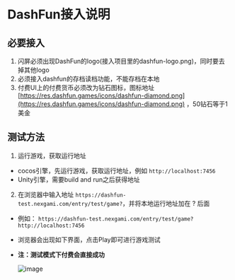 # DashFun接入说明

## 必要接入
1. 闪屏必须出现DashFun的logo(接入项目里的dashfun-logo.png)，同时要去掉其他logo
2. 必须接入dashfun的存档读档功能，不能存档在本地
3. 付费UI上的付费货币必须改为钻石图标，图标地址[https://res.dashfun.games/icons/dashfun-diamond.png](https://res.dashfun.games/icons/dashfun-diamond.png) ，50钻石等于1美金

## 测试方法
1. 运行游戏，获取运行地址
- cocos引擎，先运行游戏，获取运行地址，例如 `http://localhost:7456`
- Unity引擎，需要build and run之后获得地址
2. 在浏览器中输入地址 `https://dashfun-test.nexgami.com/entry/test/game?`，并将本地运行地址加在 ? 后面

- 例如：
`https://dashfun-test.nexgami.com/entry/test/game?http://localhost:7456`
- 浏览器会出现如下界面，点击Play即可进行游戏测试
- **注：测试模式下付费会直接成功**

  ![image](https://github.com/user-attachments/assets/746bfc96-68a3-43b7-a2ea-7d093cc1dd47)


